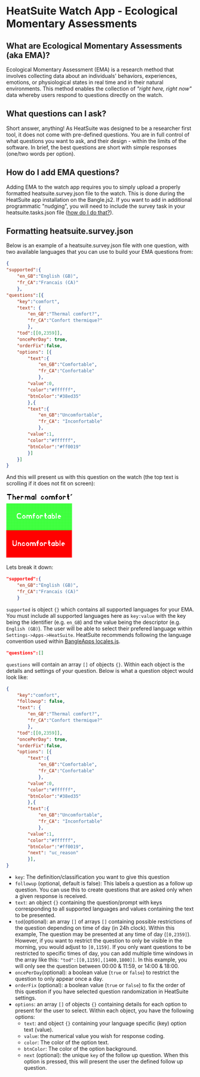 # HeatSuite Watch App - Ecological Momentary Assessments

## What are Ecological Momentary Assessments (aka EMA)?

Ecological Momentary Assessment (EMA) is a research method that involves collecting data about an individuals' behaviors, experiences, emotions, or physiological states in real time and in their natural environments. This method enables the collection of *"right here, right now"* data whereby users respond to questions directly on the watch.

## What questions can I ask?

Short answer, anything! As HeatSuite was designed to be a researcher first tool, it does not come with pre-defined questions. You are in full control of what questions you want to ask, and their design - within the limits of the software. In brief, the best questions are short with simple responses (one/two words per option).

## How do I add EMA questions? 

Adding EMA to the watch app requires you to simply upload a properly formatted heatsuite.survey.json file to the watch. This is done during the HeatSuite app installation on the Bangle.js2. If you want to add in additional programmatic "nudging", you will need to include the survey task in your heatsuite.tasks.json file ([how do I do that?](watchapp-tasks.md)).

## Formatting heatsuite.survey.json

Below is an example of a heatsuite.survey.json file with one question, with two available languages that you can use to build your EMA questions from:

```json
{
"supported":{
    "en_GB":"English (GB)",
    "fr_CA":"Francais (CA)"
    },
"questions":[{
    "key":"comfort",
    "text": {
        "en_GB":"Thermal comfort?",
        "fr_CA":"Confort thermique?"
        },
    "tod":[[0,2359]],
    "oncePerDay": true,
    "orderFix":false,
    "options": [{
        "text":{
            "en_GB":"Comfortable",
            "fr_CA":"Confortable"
            },
        "value":0,
        "color":"#ffffff",
        "btnColor":"#38ed35"
        },{
        "text":{
            "en_GB":"Uncomfortable",
            "fr_CA": "Inconfortable"
            },
        "value":1,
        "color":"#ffffff",
        "btnColor":"#ff0019"
        }]
    }]
}
```
And this will present us with this question on the watch (the top text is scrolling if it does not fit on screen):

![HeatSuite EMA Example](../assets/heatsuite_ema_example.png)

Lets break it down:
```json
"supported":{
    "en_GB":"English (GB)",
    "fr_CA":"Francais (CA)"
    }
```
`supported` is object `{}` which contains all supported languages for your EMA. You must include all supported languages here as `key:value` with the key being the identifier (e.g. `en_GB`) and the value being the descriptor (e.g. `English (GB)`). The user will be able to select their prefered language within `Settings->Apps->HeatSuite`. HeatSuite recommends following the language convention used within [BangleApps locales.js](https://github.com/espruino/BangleApps/blob/master/apps/locale/locales.js).
```json
"questions":[]
```
`questions` will contain an array `[]` of objects `{}`. Within each object is the details and settings of your question. Below is what a question object would look like:

```json
{
    "key":"comfort",
    "followup": false,
    "text": {
        "en_GB":"Thermal comfort?",
        "fr_CA":"Confort thermique?"
        },
    "tod":[[0,2359]],
    "oncePerDay": true,
    "orderFix":false,
    "options": [{
        "text":{
            "en_GB":"Comfortable",
            "fr_CA":"Confortable"
            },
        "value":0,
        "color":"#ffffff",
        "btnColor":"#38ed35"
        },{
        "text":{
            "en_GB":"Uncomfortable",
            "fr_CA": "Inconfortable"
            },
        "value":1,
        "color":"#ffffff",
        "btnColor":"#ff0019",
        "next": "uc_reason"
        }],
}
```

* `key`: The definition/classification you want to give this question
* `followup` (optional, default is false): This labels a question as a follow up question. You can use this to create questions that are asked only when a given response is received.
* `text`: an object `{}` containing the question/prompt with keys corresponding to all supported languages and values containing the text to be presented.
* `tod`(optional): an array `[]` of arrays `[]` containing possible restrictions of the question depending on time of day (in 24h clock). Within this example, The question may be presented at any time of day (`[0,2359]`). However, if you want to restrict the question to only be visible in the morning, you would adjust to `[0,1159]`. If you only want questions to be restricted to specific times of day, you can add multiple time windows in the array like this: `"tod":[[0,1159],[1400,1800]]`. In this example, you will only see the question between 00:00 & 11:59, or 14:00 & 18:00.  
* `oncePerDay`(optional): a boolean value (`true` or `false`) to restrict the question to only appear once a day.
* `orderFix` (optional): a boolean value (`true` or `false`) to fix the order of this question if you have selected question randomization in HeatSuite settings.
* `options`: an array `[]` of objects `{}` containing details for each option to present for the user to select. Within each object, you have the following options:
    * `text`: and object `{}` containing your language specific (key) option text (value).
    * `value`: the numerical value you wish for response coding.
    * `color`: The color of the option text.
    * `btnColor`: The color of the option background.
    * `next` (optional): the unique `key` of the follow up question. When this option is pressed, this will present the user the defined follow up question.

